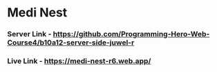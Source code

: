 # Medi Nest
### Server Link - https://github.com/Programming-Hero-Web-Course4/b10a12-server-side-juwel-r
### Live Link - https://medi-nest-r6.web.app/
